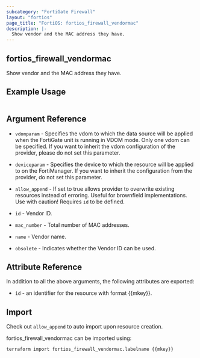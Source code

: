 ```yaml
---
subcategory: "FortiGate Firewall"
layout: "fortios"
page_title: "FortiOS: fortios_firewall_vendormac"
description: |-
  Show vendor and the MAC address they have.
---
```


## fortios_firewall_vendormac
Show vendor and the MAC address they have.

## Example Usage

```hcl

```

## Argument Reference
* `vdomparam` - Specifies the vdom to which the data source will be applied when the FortiGate unit is running in VDOM mode. Only one vdom can be specified. If you want to inherit the vdom configuration of the provider, please do not set this parameter.
* `deviceparam` - Specifies the device to which the resource will be applied to on the FortiManager. If you want to inherit the configuration from the provider, do not set this parameter.
* `allow_append` - If set to true allows provider to overwrite existing resources instead of erroring. Useful for brownfield implementations. Use with caution! Requires `id` to be defined.

* `id` - Vendor ID.
* `mac_number` - Total number of MAC addresses.
* `name` - Vendor name.
* `obsolete` - Indicates whether the Vendor ID can be used.

## Attribute Reference

In addition to all the above arguments, the following attributes are exported:
* `id` - an identifier for the resource with format {{mkey}}.

## Import

Check out `allow_append` to auto import upon resource creation.

fortios_firewall_vendormac can be imported using:
```sh
terraform import fortios_firewall_vendormac.labelname {{mkey}}
```
